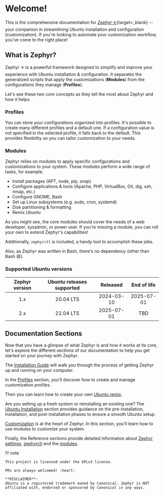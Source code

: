 # Welcome!

This is the comprehensive documentation for [_Zephyr_ :eight_spoked_asterisk:](https://github.com/es-progress/zephyr){target=\_blank} -- your companion in streamlining Ubuntu installation and configuration (customization).
If you're looking to automate your customization workflow, you've come to the right place!

## What is Zephyr?

Zephyr :eight_spoked_asterisk: is a powerful framework designed to simplify and improve your experience with Ubuntu installation & configuration.
It separates the generalized scripts that apply the customizations (**Modules**) from the configurations they manage (**Profiles**).

Let's see these two core concepts as they tell the most about Zephyr and how it helps.

### Profiles

You can store your configurations organized into profiles.
It's possible to create many different profiles and a default one.
If a configuration value is not specified in the selected profile, it falls back to the default.
This provides flexibility so you can tailor customization to your needs.

### Modules

Zephyr relies on modules to apply specific configurations and customizations to your system.
These modules perform a wide range of tasks, for example:

- Install packages (APT, node, pip, snap)
- Configure applications & tools (Apache, PHP, VirtualBox, Git, dig, ssh, nmap, etc.)
- Configure GNOME, Bash
- Set up Linux subsystems (e.g. sudo, cron, systemd)
- Disk partitioning & formatting
- Remix Ubuntu

As you might see, the core modules should cover the needs of a web developer, sysadmin, or power user.
If you're missing a module, you can roll your own to extend Zephyr's capabilities!

Additionally, `zephyrctl` is included, a handy tool to accomplish these jobs.

Also, as Zephyr was written in Bash, there's no dependency (other than Bash :smile:).

### Supported Ubuntu versions

| Zephyr version | Ubuntu releases supported |  Released  | End of life |
| :------------: | :-----------------------: | :--------: | :---------: |
|      1.x       |         20.04 LTS         | 2024-03-10 | 2025-07-01  |
|      2.x       |         22.04 LTS         | 2025-07-01 |     TBD     |

## Documentation Sections

Now that you have a glimpse of what Zephyr is and how it works at its core, let's explore the different sections of our documentation to help you get started on your journey with Zephyr.

The [Installation Guide](install.md) will walk you through the process of getting Zephyr up and running on your computer.

In the [Profiles](profiles.md) section, you'll discover how to create and manage customization profiles.

Then you can learn how to create your own [Ubuntu remix](remix.md).

Are you setting up a fresh system or reinstalling an existing one?
The [Ubuntu Installation](ubuntu.md) section provides guidance on the pre-installation, installation, and post-installation phases to ensure a smooth Ubuntu setup.

[Customization](customize.md) is at the heart of Zephyr.
In this section, you'll learn how to use modules to customize your system.

Finally, the Reference sections provide detailed information about [Zephyr settings](reference/configs.md), [zephyrctl](reference/zephyrctl.md) and the [modules](reference/modules.md).

!!! note

    This project is licensed under the GPLv3 license.

    PRs are always welcomed! :heart:

    **DISCLAIMER**:
    Ubuntu is a registered trademark owned by Canonical. Zephyr is NOT affiliated with, endorsed or sponsored by Canonical in any ways.
